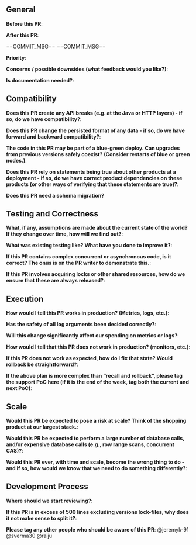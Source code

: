 ## General
**Before this PR**:

**After this PR**:
<!-- User-facing outcomes this PR delivers go below -->
==COMMIT_MSG==
==COMMIT_MSG==

**Priority**:

**Concerns / possible downsides (what feedback would you like?)**:

**Is documentation needed?**:

## Compatibility
**Does this PR create any API breaks (e.g. at the Java or HTTP layers) - if so, do we have compatibility?**:

**Does this PR change the persisted format of any data - if so, do we have forward and backward compatibility?**:

**The code in this PR may be part of a blue-green deploy. Can upgrades from previous versions safely coexist? (Consider restarts of blue or green nodes.)**:

**Does this PR rely on statements being true about other products at a deployment - if so, do we have correct product dependencies on these products (or other ways of verifying that these statements are true)?**:

**Does this PR need a schema migration?**

## Testing and Correctness
**What, if any, assumptions are made about the current state of the world? If they change over time, how will we find out?**:

**What was existing testing like? What have you done to improve it?**:

**If this PR contains complex concurrent or asynchronous code, is it correct? The onus is on the PR writer to demonstrate this.**:

**If this PR involves acquiring locks or other shared resources, how do we ensure that these are always released?**:

## Execution
**How would I tell this PR works in production? (Metrics, logs, etc.)**:

**Has the safety of all log arguments been decided correctly?**:

**Will this change significantly affect our spending on metrics or logs?**:

**How would I tell that this PR does not work in production? (monitors, etc.)**:

**If this PR does not work as expected, how do I fix that state? Would rollback be straightforward?**:

**If the above plan is more complex than “recall and rollback”, please tag the support PoC here (if it is the end of the week, tag both the current and next PoC)**:

## Scale
**Would this PR be expected to pose a risk at scale? Think of the shopping product at our largest stack.**:

**Would this PR be expected to perform a large number of database calls, and/or expensive database calls (e.g., row range scans, concurrent CAS)?**:

**Would this PR ever, with time and scale, become the wrong thing to do - and if so, how would we know that we need to do something differently?**:

## Development Process
**Where should we start reviewing?**:

**If this PR is in excess of 500 lines excluding versions lock-files, why does it not make sense to split it?**:

**Please tag any other people who should be aware of this PR**:
@jeremyk-91
@sverma30
@raiju

<!---
Please remember to:
- Add any necessary release notes (including breaking changes)
- Make sure the documentation is up to date for your change
--->
